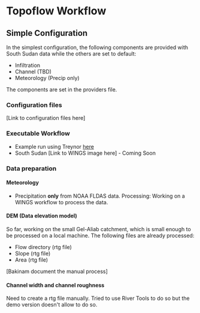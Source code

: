 # Topoflow Workflow

## Simple Configuration

In the simplest configuration, the following components are provided with South Sudan data while the others are set to default:
* Infiltration
* Channel (TBD)
* Meteorology (Precip only)

The components are set in the providers file.

### Configuration files

[Link to configuration files here]

### Executable Workflow

* Example run using Treynor [here]()
* South Sudan [Link to WINGS image here] - Coming Soon

### Data preparation
#### Meteorology

* Precipitation **only** from NOAA FLDAS data. Processing: Working on a WINGS workflow to process the data.

#### DEM (Data elevation model)

So far, working on the small Gel-Aliab catchment, which is small enough to be processed on a local machine. The following files are already processed:

* Flow directory (rtg file)
* Slope (rtg file)
* Area (rtg file)

[Bakinam document the manual process]

#### Channel width and channel roughness
Need to create a rtg file manually. Tried to use River Tools to do so but the demo version doesn't allow to do so.
